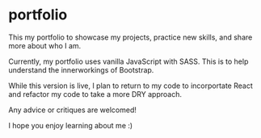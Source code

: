 # portfolio

This my portfolio to showcase my projects, practice new skills, and share more about who I am.

Currently, my portfolio uses vanilla JavaScript with SASS. This is to help understand the innerworkings of Bootstrap.

While this version is live, I plan to return to my code to incorportate React and refactor my code to take a more DRY approach.

Any advice or critiques are welcomed!

I hope you enjoy learning about me :)
